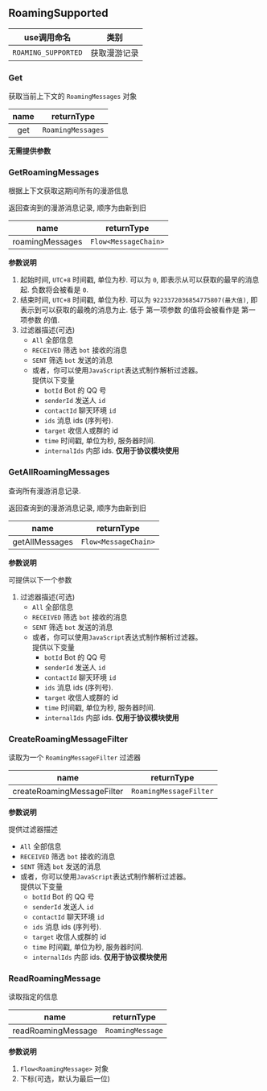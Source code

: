 ## RoamingSupported

|       use调用命名       |   类别   | 
|:-------------------:|:------:|
| `ROAMING_SUPPORTED` | 获取漫游记录 | 

### Get

获取当前上下文的 `RoamingMessages` 对象

| name |    returnType     |
|:----:|:-----------------:|
| get  | `RoamingMessages` |

**无需提供参数**

### GetRoamingMessages

根据上下文获取这期间所有的漫游信息

返回查询到的漫游消息记录, 顺序为由新到旧

|      name       |      returnType      |
|:---------------:|:--------------------:|
| roamingMessages | `Flow<MessageChain>` |

**参数说明**

1. 起始时间, `UTC+8` 时间戳, 单位为秒. 可以为 `0`, 即表示从可以获取的最早的消息起. 负数将会被看是 `0`.
2. 结束时间, `UTC+8` 时间戳, 单位为秒. 可以为 `9223372036854775807(最大值)`, 即表示到可以获取的最晚的消息为止. 低于 第一项参数 的值将会被看作是 第一项参数 的值.
3. 过滤器描述(可选)
   - `All` 全部信息
   - `RECEIVED` 筛选 `bot` 接收的消息
   - `SENT` 筛选 `bot` 发送的消息
   - 或者，你可以使用`JavaScript`表达式制作解析过滤器。<br/> 提供以下变量
     - `botId` Bot 的 QQ 号
     - `senderId` 发送人 `id`
     - `contactId` 聊天环境 `id`
     - `ids` 消息 ids (序列号). 
     - `target` 收信人或群的 id
     - `time` 时间戳, 单位为秒, 服务器时间.
     - `internalIds` 内部 ids. **仅用于协议模块使用**

### GetAllRoamingMessages

查询所有漫游消息记录.

返回查询到的漫游消息记录, 顺序为由新到旧

|      name      |      returnType      |
|:--------------:|:--------------------:|
| getAllMessages | `Flow<MessageChain>` |

**参数说明**

可提供以下一个参数

1. 过滤器描述(可选)
    - `All` 全部信息
    - `RECEIVED` 筛选 `bot` 接收的消息
    - `SENT` 筛选 `bot` 发送的消息
    - 或者，你可以使用`JavaScript`表达式制作解析过滤器。<br/> 提供以下变量
        - `botId` Bot 的 QQ 号
        - `senderId` 发送人 `id`
        - `contactId` 聊天环境 `id`
        - `ids` 消息 ids (序列号).
        - `target` 收信人或群的 id
        - `time` 时间戳, 单位为秒, 服务器时间.
        - `internalIds` 内部 ids. **仅用于协议模块使用**

### CreateRoamingMessageFilter

读取为一个 `RoamingMessageFilter` 过滤器

|            name            |       returnType       |
|:--------------------------:|:----------------------:|
| createRoamingMessageFilter | `RoamingMessageFilter` |

**参数说明**

提供过滤器描述
- `All` 全部信息
- `RECEIVED` 筛选 `bot` 接收的消息
- `SENT` 筛选 `bot` 发送的消息
- 或者，你可以使用`JavaScript`表达式制作解析过滤器。<br/> 提供以下变量
    - `botId` Bot 的 QQ 号
    - `senderId` 发送人 `id`
    - `contactId` 聊天环境 `id`
    - `ids` 消息 ids (序列号).
    - `target` 收信人或群的 id
    - `time` 时间戳, 单位为秒, 服务器时间.
    - `internalIds` 内部 ids. **仅用于协议模块使用**

### ReadRoamingMessage

读取指定的信息

|        name        |    returnType    |
|:------------------:|:----------------:|
| readRoamingMessage | `RoamingMessage` |

**参数说明**

1. `Flow<RoamingMessage>` 对象
2. 下标(可选，默认为最后一位)